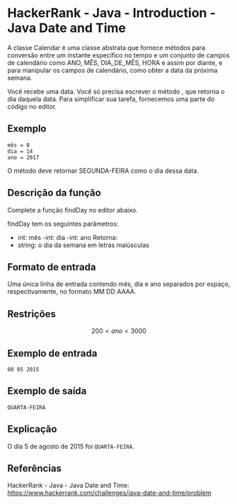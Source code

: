 # HackerRank - Java - Introduction - Java Date and Time 
A classe Calendar é uma classe abstrata que fornece métodos para conversão entre um instante específico no tempo e
um conjunto de campos de calendário como ANO, MÊS, DIA_DE_MÊS, HORA e assim por diante, e para manipular os campos de 
calendário, como obter a data da próxima semana.

Você recebe uma data. Você só precisa escrever o método , que retorna o dia daquela data.
Para simplificar sua tarefa, fornecemos uma parte do código no editor.


## Exemplo
```
mês = 8
dia = 14
ano = 2017
```
O método deve retornar SEGUNDA-FEIRA como o dia dessa data.


## Descrição da função
Complete a função findDay no editor abaixo.

findDay tem os seguintes parâmetros:
- int: mês
  -int: dia
  -int: ano
  Retorna:
- string: o dia da semana em letras maiúsculas


## Formato de entrada

Uma única linha de entrada contendo mês, dia e ano separados por espaço, respectivamente, no formato MM DD AAAA.

## Restrições
$$200<ano<3000$$


## Exemplo de entrada
`08 05 2015`


## Exemplo de saída
`QUARTA-FEIRA`


## Explicação
O dia 5 de agosto de 2015 foi `QUARTA-FEIRA`.

## Referências
HackerRank - Java - Java Date and Time:
https://www.hackerrank.com/challenges/java-date-and-time/problem
